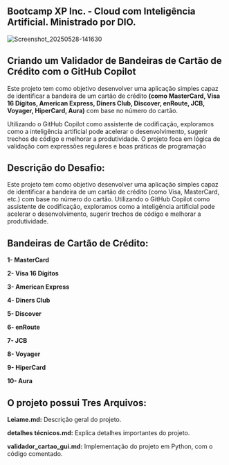 ## Bootcamp XP Inc. - Cloud com Inteligência Artificial. Ministrado por DIO.

![Screenshot_20250528-141630](https://github.com/user-attachments/assets/ead8d4f0-5da9-46fe-904f-930be30eb7ba)

## Criando um Validador de Bandeiras de Cartão de Crédito com o GitHub Copilot


Este projeto tem como objetivo desenvolver uma aplicação simples capaz de identificar a bandeira de um cartão de crédito **(como    MasterCard,
 Visa 16 Dígitos,
American Express,
 Diners Club,
Discover,
enRoute,
JCB,
Voyager,
HiperCard,
Aura)** com base no número do cartão.

 Utilizando o GitHub Copilot como assistente de codificação, exploramos como a inteligência artificial pode acelerar o desenvolvimento, sugerir trechos de código e melhorar a produtividade. O projeto foca em lógica de validação com expressões regulares e boas práticas de programação 


## Descrição do Desafio: 
Este projeto tem como objetivo desenvolver uma aplicação simples capaz de identificar a bandeira de um cartão de crédito (como Visa, MasterCard, etc.) com base no número do cartão. Utilizando o GitHub Copilot como assistente de codificação, exploramos como a inteligência artificial pode acelerar o desenvolvimento, sugerir trechos de código e melhorar a produtividade. 


## Bandeiras de Cartão de Crédito: 

**1- MasterCard**

**2- Visa 16 Dígitos**

**3- American Express**

**4- Diners Club**

**5- Discover**

**6- enRoute**

**7- JCB**

**8- Voyager**

**9- HiperCard**

**10- Aura** 



## O projeto possui Tres Arquivos:


**Leiame.md:** Descrição geral do projeto.

**detalhes técnicos.md:** Explica detalhes importantes do projeto.

**validador_cartao_gui.md:** Implementação do projeto em Python, com o código comentado.





